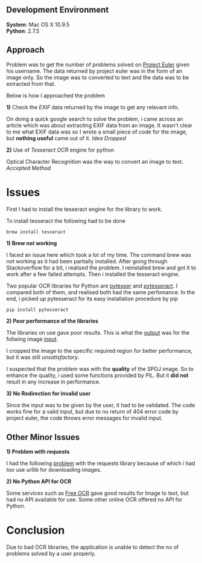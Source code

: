 ## Development Environment

**System**:	Mac OS X 10.9.5    
**Python**: 2.7.5

## Approach  

Problem was to get the number of problems solved on [Project Euler](https://www.projecteuler.net) given his username.
The data returned by project euler was in the form of an image only. So the image was to converted to text and the data was to be extracted from that.

Below is how I approached the problem

**1)** Check the _EXIF_ data returned by the image to get any relevant info.

On doing a quick google search to solve the problem, i came across an article which was about extracting EXIF data from an image. It wasn't clear to me what EXIF data was so I wrote a small piece of code for the image, but **nothing useful** came out of it. _Idea Dropped_

**2)** Use of _Tesseract OCR_ engine for python

Optical Character Recognition was the way to convert an image to text. _Accepted Method_

# Issues

First I had to install the tesseract engine for the library to work. 

To install tesseract the following had to be done
``` shell
brew install tesseract
```
**1) Brew not working**

I faced an issue here which took a lot of my time. The command brew was not working as it had been partially installed. After going through Stackoverflow for a bit, i realised the problem. I reinstalled brew and got it to work after a few failed attempts. Then i installed the tesseract engine.

Two popular OCR libraries for Python are [pytesser](https://code.google.com/p/pytesser/) and [pytesseract](https://github.com/madmaze/pytesseract). I compared both of them, and realised both had the same perfomance. In the end, i picked up pytesseract for its easy installation procedure by pip 

```python
pip install pytesseract
```

**2) Poor performance of the libraries**

The libraries on use gave poor results. This is what the [output](https://github.com/SambitAcharya/Mini-Projects/blob/master/Python/Scrape%20Euler/out.txt) was for the follwing image [input](https://projecteuler.net/profile/praveen97uma.png).  

I cropped the image to the specific required region for better performance, but it was still _unsatisfactory_.

I suspected that the problem was with the **quality** of the SPOJ image. So to enhance the quality, i used some functions provided by PIL. But it **did not** result in any increase in performance.

**3) No Redirection for invalid user**

Since the input was to be given by the user, it had to be validated. The code works fine for a valid input, but due to no return of 404 error code by project euler, the code throws error messages for invalid input.


## Other Minor Issues

**1) Problem with requests**

I had the following [problem](http://stackoverflow.com/questions/29099404/ssl-insecureplatform-error-when-using-requests-package) with the requests library because of which i had too use urllib for downloading images.

**2) No Python API for OCR**

Some services such as [Free OCR](http://www.free-ocr.com/) gave good results for Image to text, but had no API available for use. Some other online OCR offered no API for Python.

# Conclusion

Due to bad OCR libraries, the application is unable to detect the no of problems solved by a user properly.
